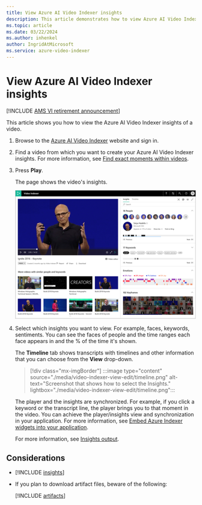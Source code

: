 ```yaml
---
title: View Azure AI Video Indexer insights
description: This article demonstrates how to view Azure AI Video Indexer insights.
ms.topic: article
ms.date: 03/22/2024
ms.author: inhenkel
author: IngridAtMicrosoft
ms.service: azure-video-indexer
---
```


# View Azure AI Video Indexer insights

[!INCLUDE [AMS VI retirement announcement](./includes/important-ams-retirement-avi-announcement.md)]

This article shows you how to view the Azure AI Video Indexer insights of a video.

1. Browse to the [Azure AI Video Indexer](https://www.videoindexer.ai/) website and sign in.
2. Find a video from which you want to create your Azure AI Video Indexer insights. For more information, see [Find exact moments within videos](video-indexer-search.md).
3. Press **Play**.

	The page shows the video's insights. 

	![Insights](./media/video-indexer-view-edit/video-indexer-summarized-insights.png)
4. Select which insights you want to view. For example, faces, keywords, sentiments. You can see the faces of people and the time ranges each face appears in and the % of the time it's shown.

	The **Timeline** tab shows transcripts with timelines and other information that you can choose from the **View** drop-down.

    > [!div class="mx-imgBorder"]
    > :::image type="content" source="./media/video-indexer-view-edit/timeline.png" alt-text="Screenshot that shows how to select the Insights." lightbox="./media/video-indexer-view-edit/timeline.png":::

	The player and the insights are synchronized. For example, if you click a keyword or the transcript line, the player brings you to that moment in the video. You can achieve the player/insights view and synchronization in your application. For more information, see [Embed Azure Indexer widgets into your application](video-indexer-embed-widgets.md). 

	For more information, see [Insights output](video-indexer-output-json-v2.md).

## Considerations

- [!INCLUDE [insights](./includes/insights.md)]
- If you plan to download artifact files, beware of the following: 
	
	[!INCLUDE [artifacts](./includes/artifacts.md)]
